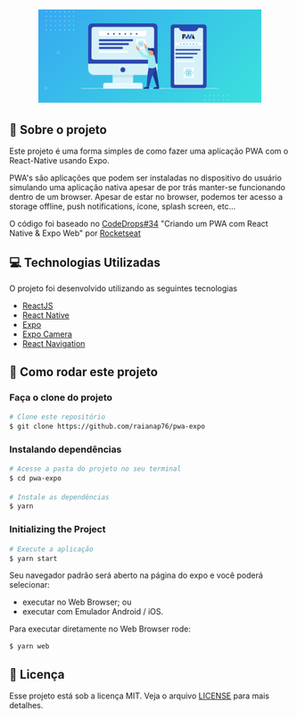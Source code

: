 <h1 align="center">
  <img width="400px" src="./.github/pwa.png"/>
</h1>

## :bookmark: Sobre o projeto

Este projeto é uma forma simples de como fazer uma aplicação PWA com o React-Native usando Expo.

PWA's são aplicações que podem ser instaladas no dispositivo do usuário simulando uma aplicação nativa apesar de por trás manter-se funcionando dentro de um browser. Apesar de estar no browser, podemos ter acesso a storage offline, push notifications, ícone, splash screen, etc...

O código foi baseado no [CodeDrops#34](https://www.youtube.com/watch?v=AqJKAJ0TKms) "Criando um PWA com React Native & Expo Web" por [Rocketseat](https://www.rocketseat.com.br)

## :computer: Technologias Utilizadas

O projeto foi desenvolvido utilizando as seguintes tecnologias

- [ReactJS](https://reactjs.org/)
- [React Native](https://reactnative.dev/)
- [Expo](https://expo.io/)
- [Expo Camera](https://docs.expo.io/versions/latest/sdk/camera/)
- [React Navigation](https://reactnavigation.org/)

## :rocket: Como rodar este projeto

### **Faça o clone do projeto**

```bash
# Clone este repositório
$ git clone https://github.com/raianap76/pwa-expo
```

### **Instalando dependências**

```bash
# Acesse a pasta do projeto no seu terminal
$ cd pwa-expo

# Instale as dependências
$ yarn
```

### **Initializing the Project**

```bash
# Execute a aplicação
$ yarn start
```

Seu navegador padrão será aberto na página do expo e você poderá selecionar:

- executar no Web Browser; ou
- executar com Emulador Android / iOS.

Para executar diretamente no Web Browser rode:

```bash
$ yarn web
```


## :memo: Licença

Esse projeto está sob a licença MIT. Veja o arquivo [LICENSE](LICENSE) para mais detalhes.
